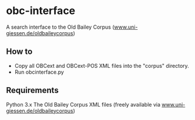 # obc-interface
A search interface to the Old Bailey Corpus (www.uni-giessen.de/oldbaileycorpus)

## How to ##
* Copy all OBCext and OBCext-POS XML files into the "corpus" directory.
* Run obcinterface.py

## Requirements ##
Python 3.x
The Old Bailey Corpus XML files (freely available via www.uni-giessen.de/oldbaileycorpus)